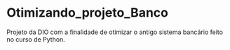 # Otimizando_projeto_Banco
Projeto da DIO com a finalidade de otimizar o antigo sistema bancário feito no curso de Python.
